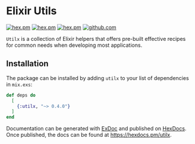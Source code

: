 # Elixir Utils

[![hex.pm](https://img.shields.io/hexpm/v/utilx.svg)](https://hex.pm/packages/utilx)
[![hex.pm](https://img.shields.io/hexpm/dt/utilx.svg)](https://hex.pm/packages/utilx)
[![hex.pm](https://img.shields.io/hexpm/l/utilx.svg)](https://hex.pm/packages/utilx)
[![github.com](https://img.shields.io/github/last-commit/marmelasoft/ex_utils.svg)](https://github.com/marmelasoft/ex_utils)

`Utilx` is a collection of Elixir helpers that offers pre-built effective
recipes for common needs when developing most applications.

## Installation

The package can be installed by adding `utilx` to your list of dependencies in
`mix.exs`:

```elixir
def deps do
  [
    {:utilx, "~> 0.4.0"}
  ]
end
```

Documentation can be generated with [ExDoc](https://github.com/elixir-lang/ex_doc)
and published on [HexDocs](https://hexdocs.pm). Once published, the docs can
be found at <https://hexdocs.pm/utilx>.
